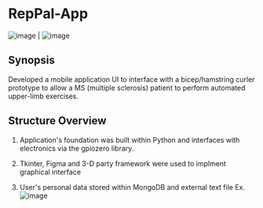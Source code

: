 ﻿# RepPal-App
![image](https://user-images.githubusercontent.com/59580503/209366247-e8a84a89-340e-45eb-b6a3-df12b2f820ef.png) | ![image](https://user-images.githubusercontent.com/59580503/209366661-b54db6cd-6027-474f-adab-b0c6516ed0f8.png)



 ## Synopsis ##
Developed a mobile application UI to interface with a bicep/hamstring curler prototype to allow a MS (multiple sclerosis) patient to perform automated upper-limb exercises.



## Structure Overview ##
1. Application's foundation was built within Python and interfaces with electronics via the gpiozero library. 

2. Tkinter, Figma and 3-D party framework were used to implment graphical interface

3. User's personal data stored within MongoDB and external text file
  Ex.
  ![image](https://user-images.githubusercontent.com/59580503/209366064-859dd59e-a91e-45c3-9926-c9a6d2631b35.png)


